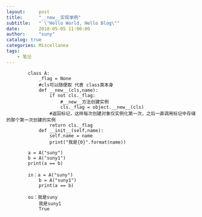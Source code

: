 ```yaml
---
layout:     post
title:      "__new__实现单例"
subtitle:   " \"Hello World, Hello Blog\""
date:       2018-05-05 11:00:00
author:     "suny"
catalog: true
categories: Miscellanea
tags:
    - 笔记
---
```


			class A:
			    _flag = None
			    #cls可以随便取 代表 class类本身
			    def __new__(cls,name):
			        if not cls._flag:
			            #__new__方法创建实例
			            cls._flag = object.__new__(cls)
			        #返回标记，这样每次创建对象仅实例化第一次，之后一直调用标记中存储的那个第一次创建的实例
			        return cls._flag
			    def __init__(self,name):
			        self.name = name
			        print("我是{0}".format(name))
			
			a = A("suny")
			b = A("suny1")
			print(a == b)

			in：a = A("suny")
				b = A("suny1")
				print(a == b)

			ou：我是suny
				我是suny1
				True